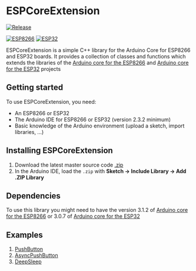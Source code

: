# ESPCoreExtension

<a name="release"></a>
[![Release](https://img.shields.io/github/v/release/gerald-guiony/ESPCoreExtension?include_prereleases)](#release)

[![ESP8266](https://img.shields.io/badge/ESP-8266-000000.svg?longCache=true&style=flat&colorA=CC101F)](https://www.espressif.com/en/products/socs/esp8266)
[![ESP32](https://img.shields.io/badge/ESP-32-000000.svg?longCache=true&style=flat&colorA=CC101F)](https://www.espressif.com/en/products/socs/esp32)

ESPCoreExtension is a simple C++ library for the Arduino Core for ESP8266 and ESP32 boards.
It provides a collection of classes and functions which extends the libraries of the [Arduino core for the ESP8266](https://github.com/esp8266/Arduino) and [Arduino core for the ESP32](https://github.com/espressif/arduino-esp32) projects

## Getting started

To use ESPCoreExtension, you need:

* An ESP8266 or ESP32
* The Arduino IDE for ESP8266 or ESP32 (version 2.3.2 minimum)
* Basic knowledge of the Arduino environment (upload a sketch, import libraries, ...)

## Installing ESPCoreExtension

1. Download the latest master source code [.zip](https://github.com/gerald-guiony/ESPCoreExtension/archive/master.zip)
2. In the Arduino IDE, load the `.zip` with **Sketch → Include Library → Add .ZIP Library**

## Dependencies

To use this library you might need to have the version 3.1.2 of [Arduino core for the ESP8266](https://github.com/esp8266/Arduino) or 3.0.7 of [Arduino core for the ESP32](https://github.com/espressif/arduino-esp32)

## Examples

1. [PushButton](https://github.com/gerald-guiony/ESPCoreExtension/blob/master/examples/PushButton/PushButton.ino)
2. [AsyncPushButton](https://github.com/gerald-guiony/ESPCoreExtension/blob/master/examples/AsyncPushButton/AsyncPushButton.ino)
3. [DeepSleep](https://github.com/gerald-guiony/ESPCoreExtension/blob/master/examples/DeepSleep/DeepSleep.ino)

